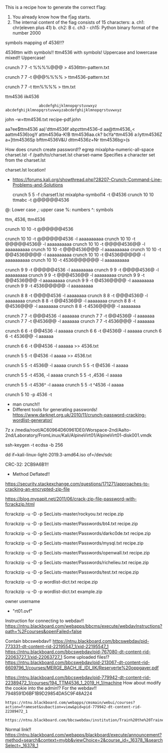  This is a recipe how to generate the correct f1ag:
1. You already know how the f|ag starts.
2. The internal content of the fiag consists of 15
characters:
a. ch1: chr(eleven plus 41)
b. ch2: B
c. ch3 - ch15: Python binary format of the number 2000



 symbols mapping of 4536!!?

 4536ttm with symbols!!
 ttm4536 with symbols!
 Uppercase and lowercase mixed!!
 Uppercase!
 
 crunch 7 7 -t %%%%@@@ > 4536ttm-pattern.txt
 
 crunch 7 7 -t @@@%%%% > ttm4536-pattern.txt
 
 crunch 7 7 -t ttm%%%% > ttm.txt

 ttm4536
 iik4536

                   abcdefghijklmnopqrstuvwxyz
    abcdefghijklmnopqrstuvwxyzabcdefghijklmnopqrstuvwxyz
 
 john -w=ttm4536.txt recipe-pdf.john

 aa?ee$ttm4536
 aa)'dttm4536f
 abpzttm4536-d
 aa@ttm4536\_<
 aattm4536)ogY
 attm4536a-K!B
 ttm4536aa.ck?
 bcYa^ttm4536
 a:Iyttm4536Z
 a+]ttm4536Sp
 bfttm4536V&U
 dttm4536z+Nr
 ttm4536bg>(s

How does crunch create password!?
egrep mixalpha-numeric-all-space charset.lst
     -f /path/to/charset.lst charset-name
              Specifies a character set from the charset.lst

charset.lst location!
- https://forums.kali.org/showthread.php?28207-Crunch-Command-Line-Problems-and-Solutions

    crunch 5 5 -f charset1.lst mixalpha-symbol14 -t @4536
    crunch 10 10 ttmabc -t @@@@@@4536

@: Lower case
,: upper case
%: numbers
^: symbols

ttm, 4536, ttm4536

crunch 10 10 -t @@@@@@4536

crunch 10 10 -t @@@@@@4536 -l aaaaaaaaaa
crunch 10 10 -t @@@@@4536@ -l aaaaaaaaaa
crunch 10 10 -t @@@@4536@@ -l aaaaaaaaaa
crunch 10 10 -t @@@4536@@@ -l aaaaaaaaaa
crunch 10 10 -t @@4536@@@@ -l aaaaaaaaaa
crunch 10 10 -t @4536@@@@@ -l aaaaaaaaaa
crunch 10 10 -t 4536@@@@@@ -l aaaaaaaaaa

crunch 9 9 -t @@@@@4536 -l aaaaaaaaa
crunch 9 9 -t @@@@4536@ -l aaaaaaaaa
crunch 9 9 -t @@@4536@@ -l aaaaaaaaa
crunch 9 9 -t @@4536@@@ -l aaaaaaaaa
crunch 9 9 -t @4536@@@@ -l aaaaaaaaa
crunch 9 9 -t 4536@@@@@ -l aaaaaaaaa

crunch 8 8 -t @@@@4536 -l aaaaaaaa
crunch 8 8 -t @@@4536@ -l aaaaaaaa
crunch 8 8 -t @@4536@@ -l aaaaaaaa
crunch 8 8 -t @4536@@@ -l aaaaaaaa
crunch 8 8 -t 4536@@@@ -l aaaaaaaa

crunch 7 7 -t @@@4536 -l aaaaaaa
crunch 7 7 -t @@4536@ -l aaaaaaa
crunch 7 7 -t @4536@@ -l aaaaaaa
crunch 7 7 -t 4536@@@ -l aaaaaaa

crunch 6 6 -t @@4536 -l aaaaaa
crunch 6 6 -t @4536@ -l aaaaaa
crunch 6 6 -t 4536@@ -l aaaaaa

crunch 6 6 -t @@4536 -l aaaaaa >> 4536.txt

crunch 5 5 -t @4536 -l aaaaa >> 4536.txt


crunch 5 5 -t 4536@ -l aaaaa
crunch 5 5 -t @4536 -l aaaaa

crunch 5 5 -t 4536, -l aaaaa
crunch 5 5 -t ,4536 -l aaaaa

crunch 5 5 -t 4536^ -l aaaaa
crunch 5 5 -t ^4536 -l aaaaa

crunch 5 10 -p 4536 -t 

- man crunch!!
- Different tools for generating passwords!
    https://www.darknet.org.uk/2010/11/crunch-password-cracking-wordlist-generator/

7z x /media/root/AC60964D60961DE0/Worspace-2nd/Aalto-2nd/Laboratory/FromLinux/Kali/AlpineVirt01/AlpineVirt01-disk001.vmdk 

ssh-keygen -t ecdsa -b 256

dd if=kali-linux-light-2019.3-amd64.iso of=/dev/sdc

CRC-32: 2CB9A6B1!!
- Method Deflated!!

https://security.stackexchange.com/questions/171271/approaches-to-cracking-an-encrypted-zip-file


https://blog.mypapit.net/2011/06/crack-zip-file-password-with-fcrackzip.html

fcrackzip -u -D -p SecLists-master/rockyou.txt recipe.zip

fcrackzip -u -D -p SecLists-master/Passwords/bt4.txt recipe.zip

fcrackzip -u -D -p SecLists-master/Passwords/darkc0de.txt recipe.zip

fcrackzip -u -D -p SecLists-master/Passwords/mysql.txt recipe.zip

fcrackzip -u -D -p SecLists-master/Passwords/openwall.txt recipe.zip

fcrackzip -u -D -p SecLists-master/Passwords/richelieu.txt recipe.zip

fcrackzip -u -D -p SecLists-master/Passwords/test.txt recipe.zip

fcrackzip -u -D -p wordlist-dict.txt recipe.zip

fcrackzip -u -D -p wordlist-dict.txt example.zip

owner username
- "rt01.ovf"

Instruction for connecting to webdav!!
    https://ntnu.blackboard.com/webapps/bbcms/execute/webdavInstructions?path=%2Fcourses&openFailed=false

Contain bbcswebdav!!
    https://ntnu.blackboard.com/bbcswebdav/pid-773331-dt-content-rid-22195547_1/xid-22195547_1
    https://ntnu.blackboard.com/bbcswebdav/pid-767080-dt-content-rid-22063727_1/xid-22063727_1
        Some uploaded files!?
    https://ntnu.blackboard.com/bbcswebdav/pid-213067-dt-content-rid-6609796_1/courses/MERGE_BACH_IE_IDI_IIK/Reserverte%20oppgaver.pdf

https://ntnu.blackboard.com/bbcswebdav/pid-779942-dt-content-rid-22389472_1/courses/194_TTM4536_1_2019_H_1/machine
    How about modify the cookie into the admin!?
        For the webdav!!
            7948591D6BF1B9D29854DA5C9F48A224

    https://ntnu.blackboard.com/webapps/cmsmain/webui/courses?action=frameset&subaction=view&pid=pid-779942-dt-content-rid-22389472_1

    https://ntnu.blackboard.com/bbcswebdav/institution/Train%20the%20Trainer/TestExportFile_NTNU_Train_The_Trainer_Unit%202%20Quiz.zip

Normal link!!
https://ntnu.blackboard.com/webapps/blackboard/execute/announcement?method=search&context=mybb&viewChoice=2&course_id=_16378_1&searchSelect=_16378_1

